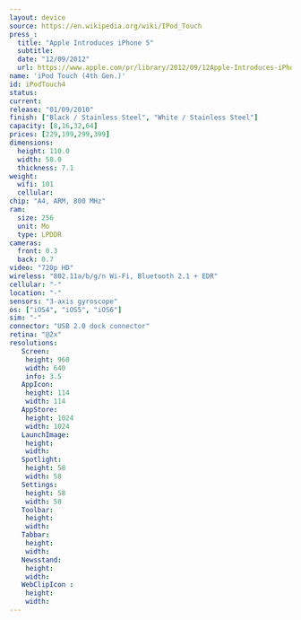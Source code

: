 ```yaml
---
layout: device
source: https://en.wikipedia.org/wiki/IPod_Touch
press_:
  title: "Apple Introduces iPhone 5"
  subtitle:
  date: "12/09/2012"
  url: https://www.apple.com/pr/library/2012/09/12Apple-Introduces-iPhone-5.html
name: 'iPod Touch (4th Gen.)'
id: iPodTouch4
status:
current:
release: "01/09/2010"
finish: ["Black / Stainless Steel", "White / Stainless Steel"]
capacity: [8,16,32,64]
prices: [229,199,299,399]
dimensions:
  height: 110.0
  width: 58.0
  thickness: 7.1
weight:
  wifi: 101
  cellular:
chip: "A4, ARM, 800 MHz"
ram:
  size: 256
  unit: Mo
  type: LPDDR
cameras:
  front: 0.3
  back: 0.7
video: "720p HD"
wireless: "802.11a/b/g/n Wi‑Fi, Bluetooth 2.1 + EDR"
cellular: "-"
location: "-"
sensors: "3-axis gyroscope"
os: ["iOS4", "iOS5", "iOS6"]
sim: "-"
connector: "USB 2.0 dock connector"
retina: "@2x"
resolutions:
   Screen:
    height: 960
    width: 640
    info: 3.5
   AppIcon:
    height: 114
    width: 114
   AppStore:
    height: 1024
    width: 1024
   LaunchImage:
    height:
    width:
   Spotlight:
    height: 58
    width: 58
   Settings:
    height: 58
    width: 58
   Toolbar:
    height:
    width:
   Tabbar:
    height:
    width:
   Newsstand:
    height:
    width:
   WebClipIcon :
    height:
    width:
---
```

